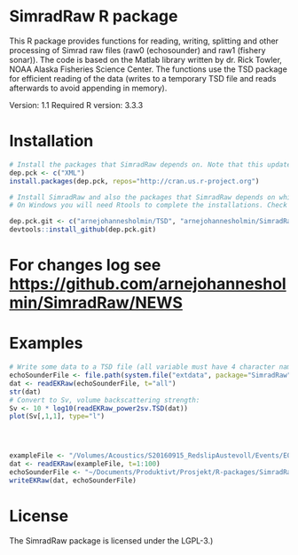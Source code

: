SimradRaw R package
=====

This R package provides functions for reading, writing, splitting and other processing of Simrad raw files (raw0 (echosounder) and raw1 (fishery sonar)). The code is based on the Matlab library written by dr. Rick Towler, NOAA Alaska Fisheries Science Center. The functions use the TSD package for efficient reading of the data (writes to a temporary TSD file and reads afterwards to avoid appending in memory).

Version: 1.1
Required R version: 3.3.3

Installation
=====

``` r
# Install the packages that SimradRaw depends on. Note that this updates all the specified packages to the latest (binary) version. To skip installing already installed packages, run install.packages(setdiff(dep.pck, installed.packages()[,"Package"]), repos="http://cran.us.r-project.org") instead:
dep.pck <- c("XML")
install.packages(dep.pck, repos="http://cran.us.r-project.org")

# Install SimradRaw and also the packages that SimradRaw depends on which are on GitHub (by Holmin):
# On Windows you will need Rtools to complete the installations. Check if you have this by running Sys.getenv('PATH'), and go to https://cran.r-project.org/bin/windows/Rtools/ to install Rtools if not.

dep.pck.git <- c("arnejohannesholmin/TSD", "arnejohannesholmin/SimradRaw")
devtools::install_github(dep.pck.git)

```

# For changes log see https://github.com/arnejohannesholmin/SimradRaw/NEWS

Examples
=====

``` r
# Write some data to a TSD file (all variable must have 4 character names):
echoSounderFile <- file.path(system.file("extdata", package="SimradRaw"), "RedSlip-D20160915-T120914.raw")
dat <- readEKRaw(echoSounderFile, t="all")
str(dat)
# Convert to Sv, volume backscattering strength:
Sv <- 10 * log10(readEKRaw_power2sv.TSD(dat))
plot(Sv[,1,1], type="l")




exampleFile <- "/Volumes/Acoustics/S20160915_RedslipAustevoll/Events/E001/EK60/raw/RedSlip-D20160915-T120914.raw"
dat <- readEKRaw(exampleFile, t=1:100)
echoSounderFile <- "~/Documents/Produktivt/Prosjekt/R-packages/SimradRaw/inst/extdata/RedSlip-D20160915-T120914.raw"
writeEKRaw(dat, echoSounderFile)
```

License
=====

The SimradRaw package is licensed under the LGPL-3.)

